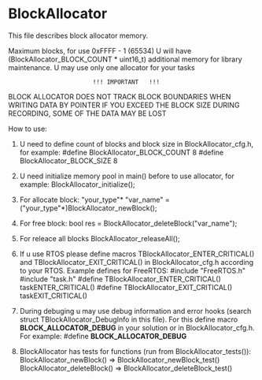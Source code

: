 # BlockAllocator
  This file describes block allocator memory.
 
 Maximum blocks, for use 0xFFFF - 1 (65534)
 U will have (BlockAllocator_BLOCK_COUNT * uint16_t) additional memory
 for library maintenance.
 U may use only one allocator for your tasks
 

							!!!	IMPORTANT	!!!

BLOCK ALLOCATOR DOES NOT TRACK BLOCK BOUNDARIES WHEN WRITING DATA BY POINTER
IF YOU EXCEED THE BLOCK SIZE DURING RECORDING, SOME OF THE DATA MAY BE LOST

 How to use:
 
 1. U need to define count of blocks and block size in BlockAllocator_cfg.h, for example:
 #define BlockAllocator_BLOCK_COUNT		8 
 #define BlockAllocator_BLOCK_SIZE		8 
 
 2. U need initialize memory pool in main() before to use allocator, for example:
 BlockAllocator_initialize();

 3. For allocate block:
 "your_type"* "var_name" = ("your_type"*)BlockAllocator_newBlock();
 
 4. For free block:
 bool res = BlockAllocator_deleteBlock("var_name");
 
 4. For releace all blocks
 BlockAllocator_releaseAll();
 
 5. If u use RTOS please define macros TBlockAllocator_ENTER_CRITICAL() and
TBlockAllocator_EXIT_CRITICAL() in BlockAllocator_cfg.h according to your RTOS.
Example defines for FreeRTOS:
#include "FreeRTOS.h"
#include "task.h"
#define TBlockAllocator_ENTER_CRITICAL()	taskENTER_CRITICAL()
#define TBlockAllocator_EXIT_CRITICAL()	taskEXIT_CRITICAL()

6. During debuging u may use debug information and error hooks 
(search struct TBlockAllocator_DebugInfo in this file). For this
define macro __BLOCK_ALLOCATOR_DEBUG__ in your solution or in BlockAllocator_cfg.h. For example:
#define __BLOCK_ALLOCATOR_DEBUG__

7. BlockAllocator has tests for functions (run from BlockAllocator_tests()):
	BlockAllocator_newBlock()			=>		BlockAllocator_newBlock_test()
	BlockAllocator_deleteBlock()	=>		BlockAllocator_deleteBlock_test()

